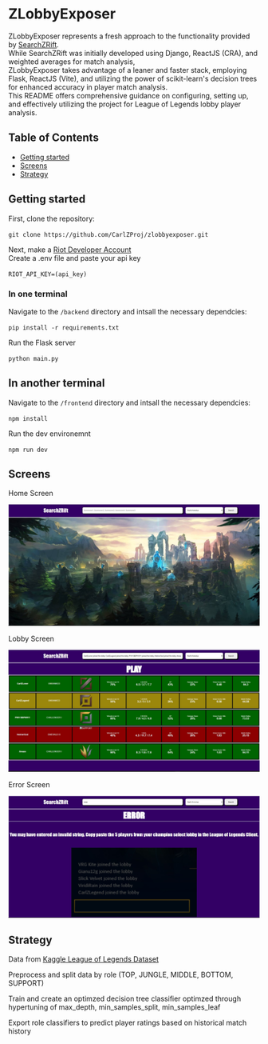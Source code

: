 # ZLobbyExposer

ZLobbyExposer represents a fresh approach to the functionality provided by [SearchZRift](https://github.com/CarlZProj/searchzrift).\
While SearchZRift was initially developed using Django, ReactJS (CRA), and weighted averages for match analysis,\
ZLobbyExposer takes advantage of a leaner and faster stack, employing Flask, ReactJS (Vite), and utilizing the power of scikit-learn's decision trees for enhanced accuracy in player match analysis.\
This README offers comprehensive guidance on configuring, setting up, and effectively utilizing the project for League of Legends lobby player analysis.

## Table of Contents

- [Getting started](#gettingstarted)
- [Screens](#screens)
- [Strategy](#strategy)

## Getting started

First, clone the repository:

`git clone https://github.com/CarlZProj/zlobbyexposer.git`

Next, make a [Riot Developer Account](https://developer.riotgames.com/)\
Create a .env file and paste your api key

`RIOT_API_KEY=(api_key)`

### In one terminal

Navigate to the `/backend` directory and intsall the necessary dependcies:

`pip install -r requirements.txt`

Run the Flask server

`python main.py`

## In another terminal

Navigate to the `/frontend` directory and intsall the necessary dependcies:

`npm install`

Run the dev environemnt

`npm run dev`

## Screens

Home Screen

![Home!](home.jpg)

Lobby Screen

![Lobby!](lobby.jpg)

Error Screen

![Error!](error.jpg)

## Strategy

Data from [Kaggle League of Legends Dataset](https://www.kaggle.com/datasets/prestonrobertson7/league-of-legends-data-9292022)

Preprocess and split data by role (TOP, JUNGLE, MIDDLE, BOTTOM, SUPPORT)

Train and create an optimzed decision tree classifier optimzed through hypertuning of max_depth, min_samples_split, min_samples_leaf

Export role classifiers to predict player ratings based on historical match history
